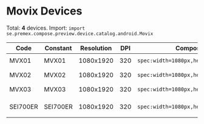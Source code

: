 # Movix Devices

Total: **4** devices. Import: `import se.premex.compose.preview.device.catalog.android.Movix`

| Code | Constant | Resolution | DPI | Compose Spec | Preview Usage |
|------|----------|------------|-----|-------------|---------------|
| MVX01 | MVX01 | 1080x1920 | 320 | `spec:width=1080px,height=1920px,dpi=320` | `@Preview(device = Movix.MVX01)` |
| MVX02 | MVX02 | 1080x1920 | 320 | `spec:width=1080px,height=1920px,dpi=320` | `@Preview(device = Movix.MVX02)` |
| MVX03 | MVX03 | 1080x1920 | 320 | `spec:width=1080px,height=1920px,dpi=320` | `@Preview(device = Movix.MVX03)` |
| SEI700ER | SEI700ER | 1080x1920 | 320 | `spec:width=1080px,height=1920px,dpi=320` | `@Preview(device = Movix.SEI700ER)` |

<!-- Generated automatically. Do not edit manually. -->
